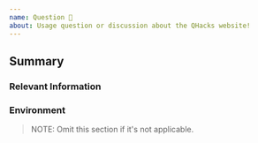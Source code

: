 ```yaml
---
name: Question 🤔
about: Usage question or discussion about the QHacks website!
---
```


## Summary

### Relevant Information

### Environment

> NOTE: Omit this section if it's not applicable.
